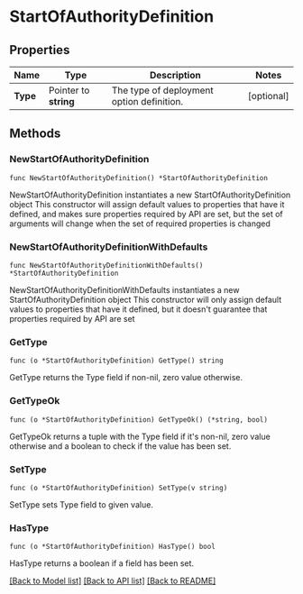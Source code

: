 # StartOfAuthorityDefinition

## Properties

Name | Type | Description | Notes
------------ | ------------- | ------------- | -------------
**Type** | Pointer to **string** | The type of deployment option definition. | [optional] 

## Methods

### NewStartOfAuthorityDefinition

`func NewStartOfAuthorityDefinition() *StartOfAuthorityDefinition`

NewStartOfAuthorityDefinition instantiates a new StartOfAuthorityDefinition object
This constructor will assign default values to properties that have it defined,
and makes sure properties required by API are set, but the set of arguments
will change when the set of required properties is changed

### NewStartOfAuthorityDefinitionWithDefaults

`func NewStartOfAuthorityDefinitionWithDefaults() *StartOfAuthorityDefinition`

NewStartOfAuthorityDefinitionWithDefaults instantiates a new StartOfAuthorityDefinition object
This constructor will only assign default values to properties that have it defined,
but it doesn't guarantee that properties required by API are set

### GetType

`func (o *StartOfAuthorityDefinition) GetType() string`

GetType returns the Type field if non-nil, zero value otherwise.

### GetTypeOk

`func (o *StartOfAuthorityDefinition) GetTypeOk() (*string, bool)`

GetTypeOk returns a tuple with the Type field if it's non-nil, zero value otherwise
and a boolean to check if the value has been set.

### SetType

`func (o *StartOfAuthorityDefinition) SetType(v string)`

SetType sets Type field to given value.

### HasType

`func (o *StartOfAuthorityDefinition) HasType() bool`

HasType returns a boolean if a field has been set.


[[Back to Model list]](../README.md#documentation-for-models) [[Back to API list]](../README.md#documentation-for-api-endpoints) [[Back to README]](../README.md)



